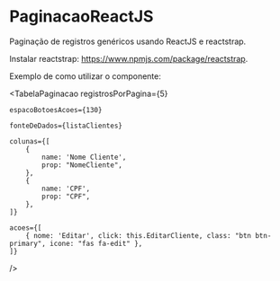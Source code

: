# PaginacaoReactJS
Paginação de registros genéricos usando ReactJS e reactstrap.

Instalar reactstrap: https://www.npmjs.com/package/reactstrap.

Exemplo de como utilizar o componente: 

 <TabelaPaginacao
    registrosPorPagina={5}
    
    espacoBotoesAcoes={130}
    
    fonteDeDados={listaClientes}
    
    colunas={[
        {
            name: 'Nome Cliente',
            prop: "NomeCliente",
        },
        {
            name: 'CPF',
            prop: "CPF",
        },
    ]}
    
    acoes={[
        { nome: 'Editar', click: this.EditarCliente, class: "btn btn-primary", icone: "fas fa-edit" },
    ]}
/>

